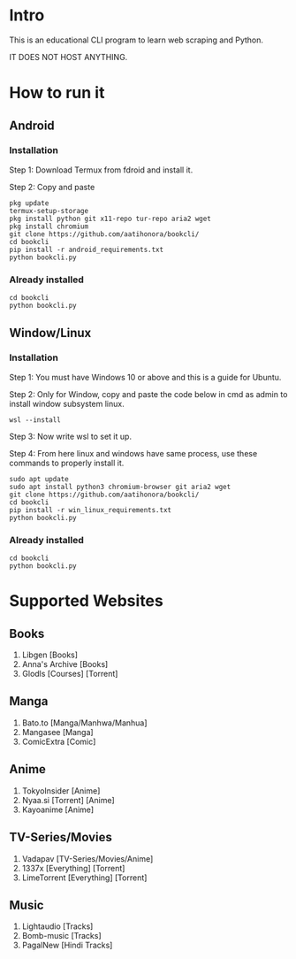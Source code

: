 # Intro
This is an educational CLI program to learn web scraping and Python.

IT DOES NOT HOST ANYTHING.

# How to run it
## Android
### Installation

Step 1: Download Termux from fdroid and install it.

Step 2: Copy and paste 
```
pkg update
termux-setup-storage
pkg install python git x11-repo tur-repo aria2 wget
pkg install chromium
git clone https://github.com/aatihonora/bookcli/
cd bookcli
pip install -r android_requirements.txt
python bookcli.py
```
### Already installed
```
cd bookcli
python bookcli.py
```
## Window/Linux
### Installation

Step 1: You must have Windows 10 or above and this is a guide for Ubuntu.

Step 2: Only for Window, copy and paste the code below in cmd as admin to install window subsystem linux.
```
wsl --install
```
Step 3: Now write wsl to set it up.

Step 4: From here linux and windows have same process, use these commands to properly install it.
```
sudo apt update
sudo apt install python3 chromium-browser git aria2 wget
git clone https://github.com/aatihonora/bookcli/
cd bookcli
pip install -r win_linux_requirements.txt
python bookcli.py
```
### Already installed
```
cd bookcli
python bookcli.py
```

# Supported Websites 
## Books
1. Libgen [Books]
2. Anna's Archive [Books]
3. Glodls [Courses] [Torrent]

## Manga
1. Bato.to [Manga/Manhwa/Manhua]
2. Mangasee [Manga]
3. ComicExtra [Comic]

## Anime
1. TokyoInsider [Anime]
2. Nyaa.si [Torrent] [Anime]
3. Kayoanime [Anime]

## TV-Series/Movies
1. Vadapav [TV-Series/Movies/Anime]
2. 1337x [Everything] [Torrent]
3. LimeTorrent [Everything] [Torrent]

## Music
1. Lightaudio [Tracks]
2. Bomb-music [Tracks]
3. PagalNew [Hindi Tracks]
